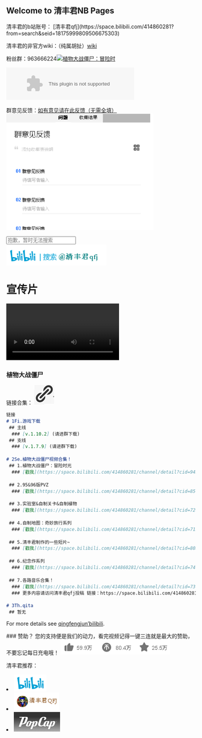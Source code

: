 ## Welcome to 清丰君NB Pages
<style type="text/css">
  body{
  background-image: url(./home/1.png);
  background-size: 100% 100%;
  }
  </style>
</head>
清丰君的b站账号： [清丰君qfj](https://space.bilibili.com/414860281?from=search&seid=18175999809506675303) 

清丰君的非官方wiki：（纯属胡扯）[wiki](https://github.com/DTpeel/homepage/wiki)

粉丝群：963666224<a target="_blank" href="//shang.qq.com/wpa/qunwpa?idkey=44215c63afbe7ffef01a54753a3c148923c6e0bc7b061ef283f5ab59784d8f3f"><img border="0" src="//pub.idqqimg.com/wpa/images/group.png" alt="植物大战僵尸：冒险时" title="植物大战僵尸：冒险时"></a>

<embed src="//music.163.com/style/swf/widget.swf?sid=4010234&type=2&auto=1&width=320&height=66" width="340" height="86"  allowNetworking="all"></embed>

群意见反馈：[如有意见请在此反馈（无需全填）](https://docs.qq.com/form/edit/BqI21X2yZIht1QOI5S28Zx6o23ngqV2VuNpq2ufEmB36DXW34azzwf3C3fB70rLWGf2ICBVE29B7UH3NMd4r2?tdsourcetag=s_pctim_send_grpfile&ADUIN=3279587648&ADSESSION=1582451887&ADTAG=CLIENT.QQ.5603_.0&ADPUBNO=26933#/edit)
               <img src="./home/0.png">

<div class="clearfix g-search search-container">
  <input type="text" placeholder="抱歉，暂时无法搜索">
  <span class="icon search-btn">
  </span>
</div>

<img src="./home/7.jpg">


# 宣传片
<video preload="auto" src="blob:https://www.bilibili.com/25e9bbc8-c4a2-472a-a238-e2c817fcc500"></video>
### 植物大战僵尸
链接合集：
<img src="./home/2.png">
```markdown
链接
# 1Fi.游戏下载
 ## 主线
  ### [v.1.10.2] (请进群下载) 
 ## 支线
  ### [v.1.7.9] (请进群下载)
  
# 2Se.植物大战僵尸视频合集！
 ## 1.植物大战僵尸：冒险时光
  ### [戳我](https://space.bilibili.com/414860281/channel/detail?cid=94320)

 ## 2.95&96版PVZ
  ### [戳我](https://space.bilibili.com/414860281/channel/detail?cid=85166)

 ## 3.实验室&自制关卡&自制植物
  ### [戳我](https://space.bilibili.com/414860281/channel/detail?cid=72876)

 ## 4.自制地图：奇妙旅行系列
  ### [戳我](https://space.bilibili.com/414860281/channel/detail?cid=71571)

 ## 5.清丰君制作的一些短片~
  ### [戳我](https://space.bilibili.com/414860281/channel/detail?cid=80308)

 ## 6.纪念作系列
  ### [戳我](https://space.bilibili.com/414860281/channel/detail?cid=74157)

 ## 7.各路音乐合集！
  ### [戳我](https://space.bilibili.com/414860281/channel/detail?cid=73680)
  ### 更多内容请访问清丰君qfj投稿 链接：https://space.bilibili.com/414860281/video 点击关注以获取最新内容 

# 3Th.qita
 ## 暂无
```

For more details see [qingfengjun’bilibili](https://space.bilibili.com/414860281/video).

<span class="h-f-btn h-follow">
  <i class="关注">
  </i>
        </span>
### 赞助？
您的支持便是我们的动力，看完视频记得一键三连就是最大的赞助，不要忘记每日充电哦！
<img src="./home/3.png">

清丰君推荐：

<li class="downloads"><a href="https://bilibili.com">
  <img src="./home/4.png">
  </a>
<li class="downloads">
  <a href="http://wpa.qq.com/msgrd?v=3&uin=2820685440&site=qq&menu=yes">
    <img src="./home/5.png">
  </a>
<li class="downloads">
  <a href="https://www.so.com/link?m=adDK73jKQjYYq1aAsK2YTR2Di5BhWoKDXJuIvJVhQwYMKJspJyJNA7dh0X4B4JbBLw%2B89V2s8Vqx%2BUSQtZi4xvf1fcEDyiYFnA6HHL6vuRxifz5o3SRJY5m4TkSr7oHKRBUJGUcp1uy8%3D">
    <img src="./home/6.png">
  </a>
</li>
